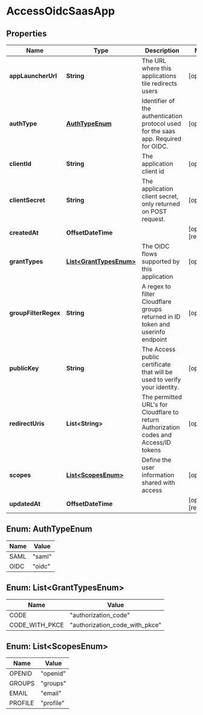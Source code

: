 

# AccessOidcSaasApp


## Properties

| Name | Type | Description | Notes |
|------------ | ------------- | ------------- | -------------|
|**appLauncherUrl** | **String** | The URL where this applications tile redirects users |  [optional] |
|**authType** | [**AuthTypeEnum**](#AuthTypeEnum) | Identifier of the authentication protocol used for the saas app. Required for OIDC. |  [optional] |
|**clientId** | **String** | The application client id |  [optional] |
|**clientSecret** | **String** | The application client secret, only returned on POST request. |  [optional] |
|**createdAt** | **OffsetDateTime** |  |  [optional] [readonly] |
|**grantTypes** | [**List&lt;GrantTypesEnum&gt;**](#List&lt;GrantTypesEnum&gt;) | The OIDC flows supported by this application |  [optional] |
|**groupFilterRegex** | **String** | A regex to filter Cloudflare groups returned in ID token and userinfo endpoint |  [optional] |
|**publicKey** | **String** | The Access public certificate that will be used to verify your identity. |  [optional] |
|**redirectUris** | **List&lt;String&gt;** | The permitted URL&#39;s for Cloudflare to return Authorization codes and Access/ID tokens |  [optional] |
|**scopes** | [**List&lt;ScopesEnum&gt;**](#List&lt;ScopesEnum&gt;) | Define the user information shared with access |  [optional] |
|**updatedAt** | **OffsetDateTime** |  |  [optional] [readonly] |



## Enum: AuthTypeEnum

| Name | Value |
|---- | -----|
| SAML | &quot;saml&quot; |
| OIDC | &quot;oidc&quot; |



## Enum: List&lt;GrantTypesEnum&gt;

| Name | Value |
|---- | -----|
| CODE | &quot;authorization_code&quot; |
| CODE_WITH_PKCE | &quot;authorization_code_with_pkce&quot; |



## Enum: List&lt;ScopesEnum&gt;

| Name | Value |
|---- | -----|
| OPENID | &quot;openid&quot; |
| GROUPS | &quot;groups&quot; |
| EMAIL | &quot;email&quot; |
| PROFILE | &quot;profile&quot; |



